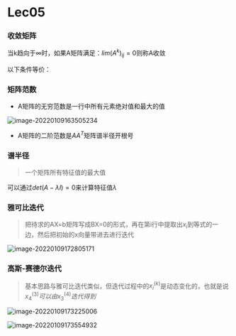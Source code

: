 # Lec05

### 收敛矩阵

当k趋向于∞时，如果A矩阵满足：$lim(A^k)_{ij} = 0$则称A收敛

以下条件等价：

### 矩阵范数

- A矩阵的无穷范数是一行中所有元素绝对值和最大的值

<img src="C:\Users\dell\AppData\Roaming\Typora\typora-user-images\image-20220109163505234.png" alt="image-20220109163505234"  />

- A矩阵的二阶范数是$AA^T$矩阵谱半径开根号

### 谱半径

> 一个矩阵所有特征值的最大值

可以通过$det(A-\lambda I)=0$来计算特征值$\lambda$

### 雅可比迭代

> 把待求的AX=b矩阵写成BX=0的形式，再在第i行中提取出$x_i$到等式的一边，然后把初始的x向量带进去进行迭代

<img src="C:\Users\dell\AppData\Roaming\Typora\typora-user-images\image-20220109172805171.png" alt="image-20220109172805171"  />

### 高斯-赛德尔迭代

> 基本思路与雅可比迭代类似，但迭代过程中的$x_i^{(k)}$是动态变化的，也就是说$x_4^{(3)}可以由x_3^{(4)}迭代得到$

<img src="C:\Users\dell\AppData\Roaming\Typora\typora-user-images\image-20220109173225006.png" alt="image-20220109173225006"  />

![image-20220109173554932](C:\Users\dell\AppData\Roaming\Typora\typora-user-images\image-20220109173554932.png)

